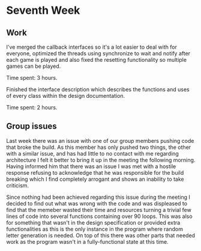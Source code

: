 # Seventh Week

## Work

I've merged the callback interfaces so it's a lot easier to deal with for everyone, optimized the threads using synchronize to wait and notify after each game is played and also fixed the resetting functionality so multiple games can be played.

Time spent: 3 hours.

Finished the interface description which describes the functions and uses of every class within the design documentation.	

Time spent: 2 hours.

## Group issues

Last week there was an issue with one of our group members pushing code that broke the build. As this member has only pushed two things, the other with a similar issue, and has had little to no contact with me regarding architecture I felt it better to bring it up in the meeting the following morning. Having informed him that there was an issue I was met with a hostile response refusing to acknowledge that he was responsible for the build breaking which I find completely arrogant and shows an inability to take criticism. 

Since nothing had been achieved regarding this issue during the meeting I decided to find out what was wrong with the code and was displeased to find that the memeber wasted their time and resources turning a trivial few lines of code into several functions containing over 90 loops. This was also for something that wasn't in the design specification or provided extra functionalities as this is the only instance in the program where random letter generation is needed. On top of this there was other parts that needed work as the program wasn't in a fully-functional state at this time.


